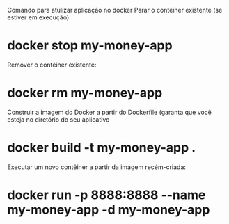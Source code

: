 Comando para atulizar aplicação no docker
Parar o contêiner existente (se estiver em execução):
# docker stop my-money-app

Remover o contêiner existente:
# docker rm my-money-app

Construir a imagem do Docker a partir do Dockerfile (garanta que você esteja no diretório do seu aplicativo 
# docker build -t my-money-app .

Executar um novo contêiner a partir da imagem recém-criada:
# docker run -p 8888:8888 --name my-money-app -d my-money-app